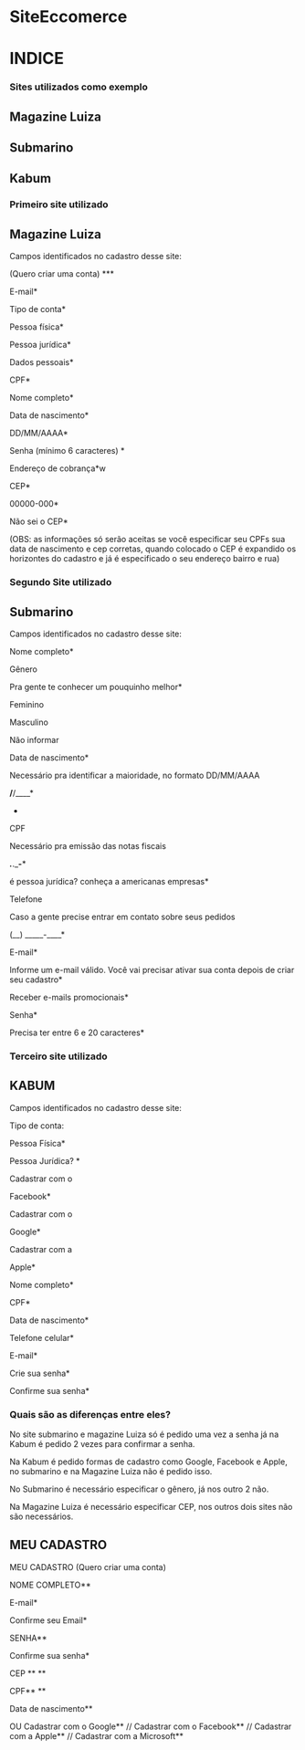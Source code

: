 # SiteEccomerce


# INDICE


### Sites utilizados como exemplo

## Magazine Luiza

## Submarino

## Kabum

 ### Primeiro site utilizado
 ## Magazine Luiza

Campos identificados no cadastro desse site:

(Quero criar uma conta) ***

E-mail*

Tipo de conta*

Pessoa física*

Pessoa jurídica*

Dados pessoais*

CPF*

Nome completo*

Data de nascimento*

DD/MM/AAAA*

Senha (mínimo 6 caracteres) *

Endereço de cobrança*w

CEP*

00000-000*

Não sei o CEP*

(OBS: as informações só serão aceitas se você especificar seu CPFs sua data de nascimento e cep corretas, quando colocado o CEP é expandido os horizontes do cadastro e já é especificado o seu endereço bairro e rua)

###  Segundo Site utilizado

## Submarino

Campos identificados no cadastro desse site:

Nome completo*

Gênero

Pra gente te conhecer um pouquinho melhor*

Feminino

Masculino

Não informar

Data de nascimento*

Necessário pra identificar a maioridade, no formato DD/MM/AAAA

__/__/____*

*

CPF

Necessário pra emissão das notas fiscais

___.___.___-__*

é pessoa jurídica? conheça a americanas empresas*

Telefone

Caso a gente precise entrar em contato sobre seus pedidos

(__) _____-____*

E-mail*

Informe um e-mail válido. Você vai precisar ativar sua conta depois de criar seu cadastro*

Receber e-mails promocionais*

Senha*

Precisa ter entre 6 e 20 caracteres*

### Terceiro site utilizado 
 
## KABUM

Campos identificados no cadastro desse site:

Tipo de conta:

Pessoa Física*

Pessoa Jurídica? *

Cadastrar com o

Facebook*

Cadastrar com o

Google*

Cadastrar com a

Apple*

Nome completo*

CPF*

Data de nascimento*

Telefone celular*

E-mail*

Crie sua senha*

Confirme sua senha*


### Quais são as diferenças entre eles?

No site submarino e magazine Luiza só é pedido uma vez a senha já na Kabum é pedido 2 vezes para confirmar a senha.

Na Kabum é pedido formas de cadastro como Google, Facebook e Apple, no submarino e na Magazine Luiza não é pedido isso.

No Submarino é necessário especificar o gênero, já nos outro 2 não.

Na Magazine Luiza é necessário especificar CEP, nos outros dois sites não são necessários.

## MEU CADASTRO

MEU CADASTRO
(Quero criar uma conta)

NOME COMPLETO**

E-mail*

Confirme seu Email*

SENHA**

Confirme sua senha*

CEP ** **

CPF** **

Data de nascimento**

OU
Cadastrar com o Google**
//
Cadastrar com o Facebook**
//
Cadastrar com a Apple**
//
Cadastrar com a Microsoft**
